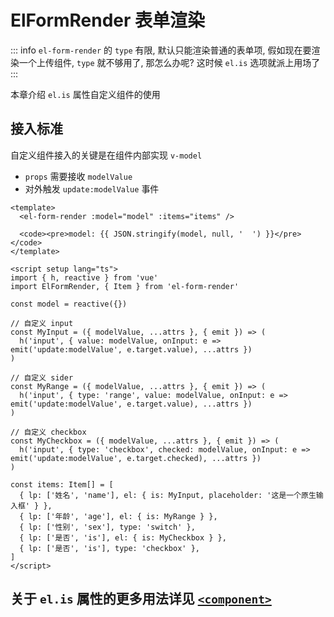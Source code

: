 # ElFormRender 表单渲染

::: info
`el-form-render` 的 `type` 有限, 默认只能渲染普通的表单项, 假如现在要渲染一个上传组件, `type` 就不够用了, 那怎么办呢? 这时候 `el.is` 选项就派上用场了
:::

本章介绍 `el.is` 属性自定义组件的使用

## 接入标准

自定义组件接入的关键是在组件内部实现 `v-model`

- `props` 需要接收 `modelValue`
- 对外触发 `update:modelValue` 事件

```vue preview
<template>
  <el-form-render :model="model" :items="items" />
  
  <code><pre>model: {{ JSON.stringify(model, null, '  ') }}</pre></code>
</template>

<script setup lang="ts">
import { h, reactive } from 'vue'
import ElFormRender, { Item } from 'el-form-render'

const model = reactive({})

// 自定义 input
const MyInput = ({ modelValue, ...attrs }, { emit }) => (
  h('input', { value: modelValue, onInput: e => emit('update:modelValue', e.target.value), ...attrs })
)

// 自定义 sider
const MyRange = ({ modelValue, ...attrs }, { emit }) => (
  h('input', { type: 'range', value: modelValue, onInput: e => emit('update:modelValue', e.target.value), ...attrs })
)

// 自定义 checkbox
const MyCheckbox = ({ modelValue, ...attrs }, { emit }) => (
  h('input', { type: 'checkbox', checked: modelValue, onInput: e => emit('update:modelValue', e.target.checked), ...attrs })
)

const items: Item[] = [
  { lp: ['姓名', 'name'], el: { is: MyInput, placeholder: '这是一个原生输入框' } },
  { lp: ['年龄', 'age'], el: { is: MyRange } },
  { lp: ['性别', 'sex'], type: 'switch' },
  { lp: ['是否', 'is'], el: { is: MyCheckbox } },
  { lp: ['是否', 'is'], type: 'checkbox' },
]
</script>
```

## 关于 `el.is` 属性的更多用法详见 [`<component>`](https://vuejs.org/api/built-in-special-elements.html#component)